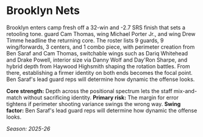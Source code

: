 # Brooklyn Nets

Brooklyn enters camp fresh off a 32-win and -2.7 SRS finish that sets a retooling tone. guard Cam Thomas, wing Michael Porter Jr., and wing Drew Timme headline the returning core.
The roster lists 9 guards, 9 wing/forwards, 3 centers, and 1 combo piece, with perimeter creation from Ben Saraf and Cam Thomas, switchable wings such as Dariq Whitehead and Drake Powell, interior size via Danny Wolf and Day'Ron Sharpe, and hybrid depth from Haywood Highsmith shaping the rotation battles.
From there, establishing a firmer identity on both ends becomes the focal point. Ben Saraf's lead guard reps will determine how dynamic the offense looks.

**Core strength:** Depth across the positional spectrum lets the staff mix-and-match without sacrificing identity.
**Primary risk:** The margin for error tightens if perimeter shooting variance swings the wrong way.
**Swing factor:** Ben Saraf's lead guard reps will determine how dynamic the offense looks.

_Season: 2025-26_
